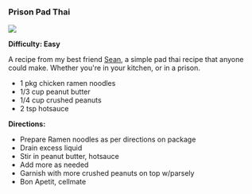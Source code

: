 ### Prison Pad Thai

<img src="/images/cooking/prison.jpg">

**Difficulty: Easy**

A recipe from my best friend [Sean](https://twitter.com/syntacticsugar_), a simple pad thai recipe that anyone could make. Whether you're in your kitchen, or in a prison. 

- 1 pkg chicken ramen noodles
- 1/3 cup peanut butter
- 1/4 cup crushed peanuts
- 2 tsp hotsauce

**Directions:**

- Prepare Ramen noodles as per directions on package
- Drain excess liquid
- Stir in peanut butter, hotsauce
- Add more as needed
- Garnish with more crushed peanuts on top w/parsely
- Bon Apetit, cellmate
		
